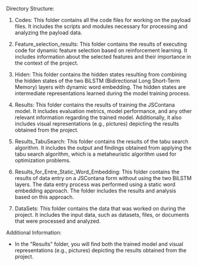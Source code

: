 Directory Structure:

1. Codes:
   This folder contains all the code files for working on the payload files. It includes the scripts and modules necessary for processing and analyzing the payload data.

2. Feature_selection_results:
   This folder contains the results of executing code for dynamic feature selection based on reinforcement learning. It includes information about the selected features and their importance in the context of the project.

3. Hiden:
   This folder contains the hidden states resulting from combining the hidden states of the two BiLSTM (Bidirectional Long Short-Term Memory) layers with dynamic word embedding. The hidden states are intermediate representations learned during the model training process.

4. Results:
   This folder contains the results of training the JSContana model. It includes evaluation metrics, model performance, and any other relevant information regarding the trained model. Additionally, it also includes visual representations (e.g., pictures) depicting the results obtained from the project.

5. Results_TabuSearch:
   This folder contains the results of the tabu search algorithm. It includes the output and findings obtained from applying the tabu search algorithm, which is a metaheuristic algorithm used for optimization problems.

6. Results_for_Entre_Static_Word_Embedding:
   This folder contains the results of data entry on a JSContana form without using the two BiLSTM layers. The data entry process was performed using a static word embedding approach. The folder includes the results and analysis based on this approach.

7. DataSets:
   This folder contains the data that was worked on during the project. It includes the input data, such as datasets, files, or documents that were processed and analyzed.

Additional Information:

- In the "Results" folder, you will find both the trained model and visual representations (e.g., pictures) depicting the results obtained from the project.
